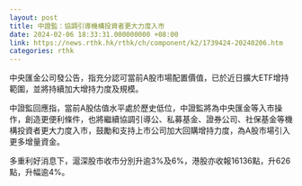 ```yaml
---
layout: post
title: 中證監：協調引導機構投資者更大力度入市
date: 2024-02-06 18:33:31.000000000 +08:00
link: https://news.rthk.hk/rthk/ch/component/k2/1739424-20240206.htm
categories: rthk
---
```


中央匯金公司發公告，指充分認可當前A股市場配置價值，已於近日擴大ETF增持範圍，並將持續加大增持力度及規模。

中證監回應指，當前A股估值水平處於歷史低位，中證監將為中央匯金等入市操作，創造更便利條件，也將繼續協調引導公、私募基金、證券公司、社保基金等機構投資者更大力度入市，鼓勵和支持上市公司加大回購增持力度，為A股市場引入更多增量資金。

多重利好消息下，滬深股市收市分別升逾3%及6%，港股亦收報16136點，升626點，升幅逾4%。
